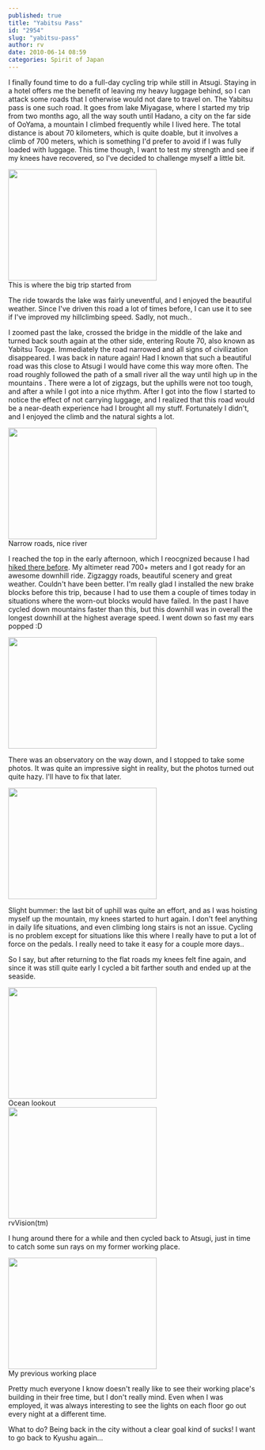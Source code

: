 ```yaml
---
published: true
title: "Yabitsu Pass"
id: "2954"
slug: "yabitsu-pass"
author: rv
date: 2010-06-14 08:59
categories: Spirit of Japan
---
```

I finally found time to do a full-day cycling trip while still in Atsugi. Staying in a hotel offers me the benefit of leaving my heavy luggage behind, so I can attack some roads that I otherwise would not dare to travel on. The Yabitsu pass is one such road. It goes from lake Miyagase, where I started my trip from two months ago, all the way south until Hadano, a city on the far side of OoYama, a mountain I climbed frequently while I lived here. The total distance is about 70 kilometers, which is quite doable, but it involves a climb of 700 meters, which is something I'd prefer to avoid if I was fully loaded with luggage. This time though, I want to test my strength and see if my knees have recovered, so I've decided to challenge myself a little bit.

<div class="caption">
<a href="https://s3.amazonaws.com/cfwblog/uploads/2010/06/img_5949.jpg"><img class="size-medium wp-image-2955" title="IMG_5949" src="https://s3.amazonaws.com/cfwblog/uploads/2010/06/img_5949.jpg?w=300" alt="" width="300" height="225" /></a>
<div class="caption-text">This is where the big trip started from</div>
</div>

The ride towards the lake was fairly uneventful, and I enjoyed the beautiful weather. Since I've driven this road a lot of times before, I can use it to see if I've improved my hillclimbing speed. Sadly, not much..

I zoomed past the lake, crossed the bridge in the middle of the lake and turned back south again at the other side, entering Route 70, also known as Yabitsu Touge. Immediately the road narrowed and all signs of civilization disappeared. I was back in nature again! Had I known that such a beautiful road was this close to Atsugi I would have come this way more often. The road roughly followed the path of a small river all the way until high up in the mountains . There were a lot of zigzags, but the uphills were not too tough, and after a while I got into a nice rhythm. After I got into the flow I started to notice the effect of not carrying luggage, and I realized that this road would be a near-death experience had I brought all my stuff. Fortunately I didn't, and I enjoyed the climb and the natural sights a lot.

<div class="caption">
<a href="https://s3.amazonaws.com/cfwblog/uploads/2010/06/img_5954.jpg"><img class="size-medium wp-image-2956" title="IMG_5954" src="https://s3.amazonaws.com/cfwblog/uploads/2010/06/img_5954.jpg?w=300" alt="" width="300" height="225" /></a>
<div class="caption-text">Narrow roads, nice river</div>
</div>

I reached the top in the early afternoon, which I reocgnized because I had <a href="/blog/2009/11/11/big-mountain-part-three/" target="_blank">hiked there before</a>. My altimeter read 700+ meters and I got ready for an awesome downhill ride. Zigzaggy roads, beautiful scenery and great weather. Couldn't have been better. I'm really glad I installed the new brake blocks before this trip, because I had to use them a couple of times today in situations where the worn-out blocks would have failed. In the past I have cycled down mountains faster than this, but this downhill was in overall the longest downhill at the highest average speed. I went down so fast my ears popped :D

<a href="https://s3.amazonaws.com/cfwblog/uploads/2010/06/img_5975.jpg"><img class="aligncenter size-medium wp-image-2959" title="IMG_5975" src="https://s3.amazonaws.com/cfwblog/uploads/2010/06/img_5975.jpg?w=300" alt="" width="300" height="225" /></a>

There was an observatory on the way down, and I stopped to take some photos. It was quite an impressive sight in reality, but the photos turned out quite hazy. I'll have to fix that later.

<a href="https://s3.amazonaws.com/cfwblog/uploads/2010/06/img_5963.jpg"><img class="aligncenter size-medium wp-image-2958" title="IMG_5963" src="https://s3.amazonaws.com/cfwblog/uploads/2010/06/img_5963.jpg?w=300" alt="" width="300" height="225" /></a>

Slight bummer: the last bit of uphill was quite an effort, and as I was hoisting myself up the mountain, my knees started to hurt again. I don't feel anything in daily life situations, and even climbing long stairs is not an issue. Cycling is no problem except for situations like this where I really have to put a lot of force on the pedals. I really need to take it easy for a couple more days..

So I say, but after returning to the flat roads my knees felt fine again, and since it was still quite early I cycled a bit farther south and ended up at the seaside.

<div class="caption">
<a href="https://s3.amazonaws.com/cfwblog/uploads/2010/06/img_5992.jpg"><img class="size-medium wp-image-2960" title="IMG_5992" src="https://s3.amazonaws.com/cfwblog/uploads/2010/06/img_5992.jpg?w=300" alt="" width="300" height="225" /></a>
<div class="caption-text">Ocean lookout</div>
</div>

<div class="caption">
<a href="https://s3.amazonaws.com/cfwblog/uploads/2010/06/img_5993.jpg"><img class="size-medium wp-image-2961" title="IMG_5993" src="https://s3.amazonaws.com/cfwblog/uploads/2010/06/img_5993.jpg?w=300" alt="" width="300" height="225" /></a>
<div class="caption-text">rvVision(tm)</div>
</div>

I hung around there for a while and then cycled back to Atsugi, just in time to catch some sun rays on my former working place.

<div class="caption">
<a href="https://s3.amazonaws.com/cfwblog/uploads/2010/06/img_5996.jpg"><img class="size-medium wp-image-2962" title="IMG_5996" src="https://s3.amazonaws.com/cfwblog/uploads/2010/06/img_5996.jpg?w=300" alt="" width="300" height="225" /></a>
<div class="caption-text">My previous working place</div>
</div>

Pretty much everyone I know doesn't really like to see their working place's building in their free time, but I don't really mind. Even when I was employed, it was always interesting to see the lights on each floor go out every night at a different time.

What to do? Being back in the city without a clear goal kind of sucks! I want to go back to Kyushu again...